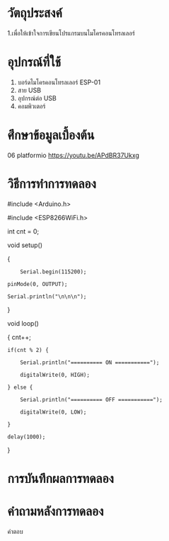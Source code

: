 
# วัตถุประสงค์
1.เพื่อให้เข้าใจการเขียนโปรแกรมบนไมโครคอนโทรลเลอร์

# อุปกรณ์ที่ใช้
1. บอร์ดไมโครคอนโทรลเลอร์ ESP-01
2. สาย USB
3. อุปกรณ์ต่อ USB
4. คอมพิวเตอร์

# ศึกษาข้อมูลเบื้องต้น
06 platformio https://youtu.be/APdBR37Ukxg

# วิธีการทำการทดลอง
 #include <Arduino.h>
 
 #include <ESP8266WiFi.h>

 int cnt = 0;

 void setup()
 
 {
 
        Serial.begin(115200);
	
	pinMode(0, OUTPUT);
	
	Serial.println("\n\n\n");
	
}

void loop()

{
	cnt++;
	
	if(cnt % 2) {
	
		Serial.println("========== ON ===========");
		
		digitalWrite(0, HIGH);
		
	} else {
	
		Serial.println("========== OFF ===========");
		
		digitalWrite(0, LOW);
		
	}
	
	delay(1000);
}


# การบันทึกผลการทดลอง



# คำถามหลังการทดลอง


คำตอบ
